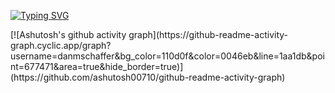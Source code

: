 <p dir="auto">
<a href="https://git.io/typing-svg"><img src="https://readme-typing-svg.herokuapp.com?font=Fira+Code&pause=1000&color=292FF7&width=435&lines=Welcome+!;My+name+is+Daniel+Schaffer;Currently+doing+Computer+Programming+at+Seneca+College" alt="Typing SVG" /></a>
 </p>
[![Ashutosh's github activity graph](https://github-readme-activity-graph.cyclic.app/graph?username=danmschaffer&bg_color=110d0f&color=0046eb&line=1aa1db&point=677471&area=true&hide_border=true)](https://github.com/ashutosh00710/github-readme-activity-graph)
